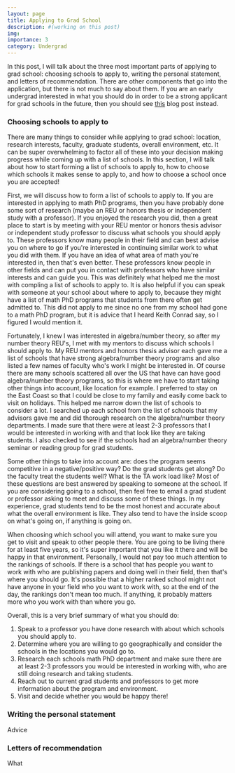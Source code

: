 ```yaml
---
layout: page
title: Applying to Grad School
description: #(working on this post)
img:
importance: 3
category: Undergrad
---
```


In this post, I will talk about the three most important parts of applying to grad school: choosing schools to apply to, writing the personal statement, and letters of recommendation. There are other components that go into the application, but there is not much to say about them. If you are an early undergrad interested in what you should do in order to be a strong applicant for grad schools in the future, then you should see [this](https://asiminah.github.io/projects/prep/) blog post instead. 

### Choosing schools to apply to

There are many things to consider while applying to grad school: location, research interests, faculty, graduate students, overall environment, etc. It can be super overwhelming to factor all of these into your decision making progress while coming up with a list of schools. In this section, I will talk about how to start forming a list of schools to apply to, how to choose which schools it makes sense to apply to, and how to choose a school once you are accepted!

First, we will discuss how to form a list of schools to apply to. If you are interested in applying to math PhD programs, then you have probably done some sort of research (maybe an REU or honors thesis or independent study with a professor). If you enjoyed the research you did, then a great place to start is by meeting with your REU mentor or honors thesis advisor or independent study professor to discuss what schools you should apply to. These professors know many people in their field and can best advise you on where to go if you're interested in continuing similar work to what you did with them. If you have an idea of what area of math you're interested in, then that's even better. These professors know people in other fields and can put you in contact with professors who have similar interests and can guide you. This was definitely what helped me the most with compling a list of schools to apply to. It is also helpful if you can speak with someone at your school about where to apply to, because they might have a list of math PhD programs that students from there often get admitted to. This did not apply to me since no one from my school had gone to a math PhD program, but it is advice that I heard Keith Conrad say, so I figured I would mention it. 

Fortunately, I knew I was interested in algebra/number theory, so after my number theory REU's, I met with my mentors to discuss which schools I should apply to. My REU mentors and honors thesis advisor each gave me a list of schools that have strong algebra/number theory programs and also listed a few names of faculty who's work I might be interested in. Of course there are many schools scattered all over the US that have can have good algebra/number theory programs, so this is where we have to start taking other things into account, like location for example. I preferred to stay on the East Coast so that I could be close to my family and easily come back to visit on holidays. This helped me narrow down the list of schools to consider a lot. I searched up each school from the list of schools that my advisors gave me and did thorough research on the algebra/number theory departments. I made sure that there were at least 2-3 professors that I would be interested in working with and that look like they are taking students. I also checked to see if the schools had an algebra/number theory seminar or reading group for grad students. 

Some other things to take into account are: does the program seems competitive in a negative/positive way? Do the grad students get along? Do the faculty treat the students well? What is the TA work load like? Most of these questions are best answered by speaking to someone at the school. If you are considering going to a school, then feel free to email a grad student or professor asking to meet and discuss some of these things. In my experience, grad students tend to be the most honest and accurate about what the overall environment is like. They also tend to have the inside scoop on what's going on, if anything is going on. 

When choosing which school you will attend, you want to make sure you get to visit and speak to other people there. You are going to be living there for at least five years, so it's super important that you like it there and will be happy in that environment. Personally, I would not pay too much attention to the rankings of schools. If there is a school that has people you want to work with who are publishing papers and doing well in their field, then that's where you should go. It's possible that a higher ranked school might not have anyone in your field who you want to work with, so at the end of the day, the rankings don't mean too much. If anything, it probably matters more who you work with than where you go.

Overall, this is a very brief summary of what you should do:
1. Speak to a professor you have done research with about which schools you should apply to. 
2. Determine where you are willing to go geographically and consider the schools in the locations you would go to. 
3. Research each schools math PhD department and make sure there are at least 2-3 professors you would be interested in working with, who are still doing research and taking students. 
4. Reach out to current grad students and professors to get more information about the program and environment. 
5. Visit and decide whether you would be happy there! 

### Writing the personal statement

Advice

### Letters of recommendation

What 
